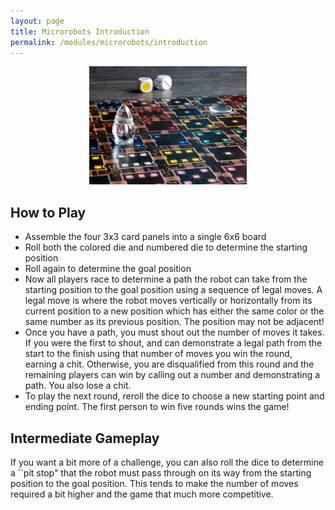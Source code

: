 ```yaml
---
layout: page
title: Microrobots Introduction
permalink: /modules/microrobots/introduction
---
```


<p align="center"><img src="fig/microrobots.jpg" width="50%"/></p>

## How to Play
* Assemble the four 3x3 card panels into a single 6x6 board
* Roll both the colored die and numbered die to determine the starting position
* Roll again to determine the goal position
* Now all players race to determine a path the robot can take from the starting position to the goal position using a sequence of legal moves.  A legal move is where the robot moves vertically or horizontally from its current position to a new position which has either the same color or the same number as its previous position.  The position may not be adjacent!
* Once you have a path, you must shout out the number of moves it takes.  If you were the first to shout, and can demonstrate a legal path from the start to the finish using that number of moves you win the round, earning a chit.  Otherwise, you are disqualified from this round and the remaining players can win by calling out a number and demonstrating a path.  You also lose a chit.
* To play the next round, reroll the dice to choose a new starting point and ending point.  The first person to  win five rounds wins the game!
## Intermediate Gameplay
If you want a bit more of a challenge, you can also roll the dice to determine a ``pit stop" that the robot must pass through on its way from the starting position to the goal position.   This tends to make the number of moves required a bit higher and the game that much more competitive.  



